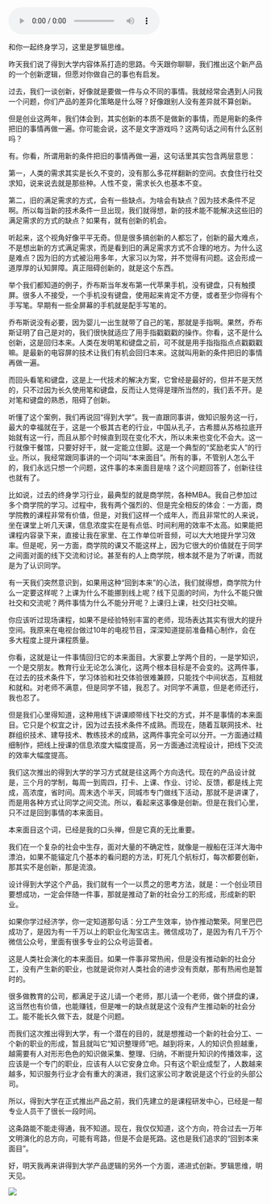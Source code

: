 <audio src="http://igetoss.cdn.igetget.com/mp3/201809/10/201809102112083626885533.mp3" controls="controls">您的浏览器不支持 audio 标签。</audio><p>和你一起终身学习，这里是罗辑思维。</p><p>昨天我们说了得到大学内容体系打造的思路。今天跟你聊聊，我们推出这个新产品的一个创新逻辑，但愿对你做自己的事也有启发。</p><p>过去，我们一谈创新，好像就是要做一件与众不同的事情。我就经常会遇到人问我一个问题，你们产品的差异化策略是什么呀？好像跟别人没有差异就不算创新。</p><p>但是创业这两年，我们体会到，其实创新的本质不是做新的事情，而是用新的条件把旧的事情再做一遍。你可能会说，这不是文字游戏吗？这两句话之间有什么区别吗？</p><p>有。你看，所谓用新的条件把旧的事情再做一遍，这句话里其实包含两层意思：</p><p>第一，人类的需求其实是长久不变的，没有那么多花样翻新的空间。衣食住行社交求知，说来说去就是那些种。人性不变，需求长久也基本不变。</p><p>第二，旧的满足需求的方式，会有一些缺点。为啥会有缺点？因为技术条件不足啊。所以每当新的技术条件一旦出现，我们就得想，新的技术能不能解决这些旧的满足需求的方式的缺点？如果有，就有创新的机会。</p><p>听起来，这个视角好像平平无奇。但是很多搞创新的人都忘了，创新的最大难点，不是想出新的方式满足需求，而是看到旧的满足需求方式不合理的地方。为什么这是难点？因为旧的方式被沿用多年，大家习以为常，并不觉得有问题。这会形成一道厚厚的认知屏障。真正阻碍创新的，就是这个东西。</p><p>举个我们都知道的例子，乔布斯当年发布第一代苹果手机，没有键盘，只有触摸屏。很多人不接受，一个手机没有键盘，使用起来肯定不方便，或者至少你得有个手写笔。早期有一些全屏幕的手机就是配手写笔的。</p><p>乔布斯说没有必要，因为婴儿一出生就带了自己的笔，那就是手指啊。果然，乔布斯证明了自己是对的，我们很快就适应了用手指戳戳戳的操作。你看，这不是什么创新，这是回归本来。人类在发明笔和键盘之前，可不就是用手指指指点点戳戳戳嘛。是最新的电容屏的技术让我们有机会回归本来。这就叫用新的条件把旧的事情再做一遍。</p><p>而回头看笔和键盘，这是上一代技术的解决方案，它曾经是最好的，但并不是天然的，只不过因为长久使用笔和键盘，反而让人觉得是理所当然的，我们丢不开。是对笔和键盘的熟悉，阻碍了创新。</p><p>听懂了这个案例，我们再说回“得到大学”。我一直跟同事讲，做知识服务这一行，最大的幸福就在于，这是一个极其古老的行业，中国从孔子，古希腊从苏格拉底开始就有这一行，而且从那个时候直到现在变化不大，所以未来也变化不会大。这一行就像干餐馆，只要好好干，就一定能立住脚。这是一个典型的“奖励老实人”的行业。所以，我经常跟同事讲的一个词叫“本来面目”。所有的事，不管别人怎么干的，我们永远只想一个问题，这件事的本来面目是啥？这个问题回答了，创新往往也就有了。</p><p>比如说，过去的终身学习行业，最典型的就是商学院，各种MBA。我自己参加过多个商学院的学习。过程中，我有两个强烈的、但是完全相反的体会：一方面，商学院教的课程非常有价值，但是，对我们这样一个成年人，而且非常忙的人来说，坐在课堂上听几天课，信息浓度实在是有点低、时间利用的效率不太高。如果能把课程内容录下来，直接让我在家里、在工作单位听音频，可以大大地提升学习效率。但是呢，另一方面，商学院的课又不能这样上，因为它很大的价值就在于同学之间面对面的线下交流和讨论。甚至有的人上商学院，根本就不是为了听课，而就是为了认识同学。</p><p>有一天我们突然意识到，如果用这种“回到本来”的心法，我们就得想，商学院为什么一定要这样呢？上课为什么不能挪到线上呢？线下见面的时间，为什么不能只做社交和交流呢？两件事情为什么不能分开呢？上课归上课，社交归社交嘛。</p><p>你应该听过现场课程，如果不是经验特别丰富的老师，现场表达其实有很大的提升空间。我原来在电视台做过10年的电视节目，深深知道提前准备精心制作，会在多大程度上提升课程质量。</p><p>你看，这就是让一件事情回归它的本来面目。大家要上学两个目的，一是学知识，一个是交朋友。教育行业无论怎么演化，这两个根本目标是不会变的。这两件事，在过去的技术条件下，学习体验和社交体验很难兼顾，只能找个中间状态，互相就和就和。对老师不满意，但是同学不错，我忍了。对同学不满意，但是老师还行，我也忍了。</p><p>但是我们心里得知道，这种用线下讲课顺带线下社交的方式，并不是事情的本来面目。它只是个权宜之计，因为过去技术条件不成熟。而现在，随着互联网技术、社群组织技术、建导技术、教练技术的成熟，这两件事完全可以分开。一方面通过精细制作，把线上授课的信息浓度大幅度提高，另一方面通过流程设计，把线下交流的效率大幅度提高。</p><p>我们这次推出的得到大学的学习方式就是往这两个方向迭代。现在的产品设计就是，三个月的学制，每周一到周四，打卡、上课、作业、讨论、反馈，都是线上完成，高浓度，省时间。周末选个半天，同城市专门做线下活动，那就不是讲课了，而是用各种方式让同学之间交流。所以，看起来这事像是创新。但是在我们心里，只不过是回到事情的本来面目。</p><p>本来面目这个词，已经是我的口头禅，但是它真的无比重要。</p><p>我们在一个复杂的社会中生存，面对大量的不确定性，就像是一艘船在汪洋大海中漂泊，如果不能锚定几个基本的看问题的方法，盯死几个航标灯，每次都要创新，那其实不是创新，那是流浪。</p><p>设计得到大学这个产品，我们就有一个一以贯之的思考方法，就是：一个创业项目要想成功，一定会伴随一件事，那就是推动了新的社会分工的形成，形成新的职业。</p><p>如果你学过经济学，你一定知道那句话：分工产生效率，协作推动繁荣。阿里巴巴成功了，是因为有一千万以上的职业化淘宝店主。微信成功了，是因为有几千万个微信公众号，里面有很多专业的公众号运营者。</p><p>这是人类社会演化的本来面目。如果一件事非常热闹，但是没有推动新的社会分工，没有产生新的职业，也就是说你对人类社会的进步没有贡献，那有热闹也是暂时的。</p><p>很多做教育的公司，都满足于这儿请一个老师，那儿请一个老师，做个拼盘的课，这当然也有价值，也能赚钱，但是唯一的缺点就是这个没有产生推动新的社会分工。能不能长久做下去，就是个问题。</p><p>而我们这次推出得到大学，有一个潜在的目的，就是想推动一个新的社会分工、一个新的职业的形成，暂且就叫它“知识整理师”吧。越到将来，人的知识负担越重，越需要有人对形形色色的知识做采集、整理、归纳，不断提升知识的传播效率，这应该是一个专门的职业，应该有人以它安身立命。只有这个职业成型了，人数越来越多，知识服务行业才会有重大的演进，我们这家公司才敢说是这个行业的头部公司。</p><p>所以，得到大学在正式推出产品之前，我们先建立的是课程研发中心，已经是一帮专业人员干了很长一段时间。</p><p>这条路能不能走得通，我不知道。现在，我仅仅知道，这个方向，符合过去一万年文明演化的总方向，可能有弯路，但是不会是死路。这也是我们追求的“回到本来面目”。</p><p>好，明天我再来讲得到大学产品逻辑的另外一个方面，递进式创新。罗辑思维，明天见。</p><img src="https://piccdn.igetget.com/img/201809/10/201809102116365452591630.jpg" />